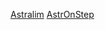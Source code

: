 [Astralim](https://oshwlab.com/pololamag/astralim)
[AstrOnStep](https://oshwlab.com/pololamag/astronstep)